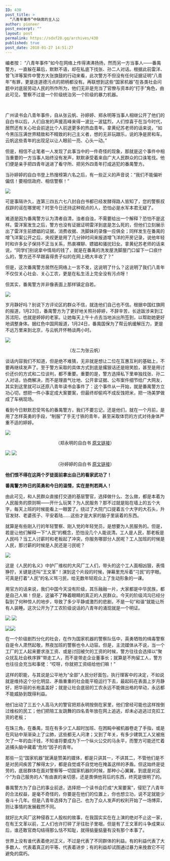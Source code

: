 ```yaml
---
ID: 430
post_title: >
  “八青年事件”中缺席的主人公
author: pioneer
post_excerpt: ""
layout: post
permalink: https://sdxf28.gq/archives/430
published: true
post_date: 2018-01-27 14:51:27
---
```

编者按： “八青年事件”如今在网络上传得沸沸扬扬，然而另一方当事人——番禺警方，一直躲在幕后，默默不语，却在私底下找张、孙二人对话。根据此前雷洋、曾飞洋等案件中警方大张旗鼓的行动来看，此次警方不但没有任何证据证明“八青年”有罪，更是连道德污点的把柄都没有。再联想到这些“国家机器”在各类社会问题中对底层劳动人民的所作所为，他们无非是充当了官僚与资本的“打手”角色，由此可见，警察不过是一个阶级统治另一个阶级的暴力机器。

&nbsp;

广州读书会八青年事件，自从张云帆、孙婷婷、郑永明等当事人相继公开了他们的自白书以后，人们自发的声援高峰来得一波比一波猛烈，人们惊喜于在当今时代，居然还有关心社会前途比个人前途更多的热血青年。拿黄纪苏老师的话来说，“如今黑压压满世界精致和不精致的利己主义者，想的无非玩跟乐，说的净是房和车。云帆这些青年的出现足以让人眼前一亮、心头一动。”

但是，相信不止笔者一人发现了此事当中的一件奇怪的现象，那就是这个事件中相当重要的一方当事人始终没有发声，默默承受着来自广大人民群众的口诛笔伐。他们便是亲手把四青年送进了看守所、把另外四青年打成逃犯的番禺警方。

当孙婷婷的自白书登上热搜榜第六名之后，有一些正义的声音说：“我们不能偏听偏信！要相信政府、相信警察！”

<img class="aligncenter" src="https://sdxf26.gq/wp-content/uploads/2018/01/66d8c48a60d6addf8de71c074af7b091.png" />

可是事隔许久，连第三四五六七八封自白书都已经发酵得路人皆知了，您的警察叔叔辟的谣在哪里呢？时至今日还持这种观点的人，恐怕必是水军本君无疑了。

难道是因为番禺警方认为清者自清，浊者自浊，不需要给出一个解释？恐怕不是这样。雷洋案发生之后，警方也没有证据证明雷洋到底是怎么死的，但他们立刻展示出了雷洋生前嫖娼的证据，消费收据、洗脚妹的录像一应俱全；同样发生在番禺的增飞洋案公开之后，央视更是用了几分钟时间来报道增飞洋的开房记录，说他年轻时和许多女子保持不正当关系，热衷裸聊、嫖娼和骚扰妇女。拿黄纪苏老师的话来说，“同学们别说拿中情局的钱了，就是在番禺的洗发屋洗脚屋门口留下一口痰什么的，警方还不早跟喜得贵子似的在网上晒大丰收了？”

但是，这次番禺警方居然在网络上一言不发，这说明了什么？这说明了我们八青年不仅仅关心社会、关心工农，更是在私生活上完全没有污点呀！

但其实，番禺警方并非像表面上那样镇定自若。

<img class="aligncenter" src="https://sdxf26.gq/wp-content/uploads/2018/01/62a6733e5798e719ca2e620f786ee19e.png" />

岁月静好吗？别说下方评论区的群众不信，就连他们自己也不信。根据中国红旗网的报道，1月23日，番禺警方为了更好地关照孙婷婷，不辞辛苦，长途跋涉来到江苏沭阳，也就是婷婷的老家。让她每天上午十点去当地派出所签到，以帮助她更好地调整身体。据红色中国网报道，1月24日，番禺国保为了帮云帆缓解压力，更是不远万里来到北京，与云帆开怀畅谈两小时。

<img class="aligncenter" src="https://sdxf26.gq/wp-content/uploads/2018/01/451ce007859455c0101d76a5ff35b65e.png" />
<p style="text-align: center;">（左二为张云帆）</p>
谈话内容我们不知道，但是绝不难猜，无非就是想让二位在互惠互利的基础上，不要再继续发声了。至于警方采取的具体方式到底是撂狠话还是赔笑脸，甚至是用讨价还价的方式和二位谈判，都不重要。重要的是，警方选择私下里单独找张、孙二人对话，协商解决，而不是理直气壮地、公开拿证据、公布案件细节给广大网友，其实到这里就可以还原八青年读书会事件了：这个事件从一开始，就是番禺警方立功心切，想把一件小事定成大案要案，但最终却偷鸡不成反蚀把米，把一场美梦做成了车祸现场。

看到今日默默忍受骂名的番禺警方，我们不要忘记，还是他们，就在一个月前，是用了怎样英勇的手段，“制服“了手无寸铁的青年，甚至采取体罚的方式对待身体严重不适的婷婷。

<img class="aligncenter" src="https://sdxf26.gq/wp-content/uploads/2018/01/d6bc49ad0d136400446573698ee80413.png" />
<p style="text-align: center;">（郑永明的自白书 <a href="https://sdxf26.gq/?p=15" target="_blank" rel="noopener">原文链接</a>）</p>
<img class="aligncenter" src="https://sdxf26.gq/wp-content/uploads/2018/01/cb9b01042bd9ceaa827d3906f873c9a5.png" />

<img class="aligncenter" src="https://sdxf26.gq/wp-content/uploads/2018/01/fb1a51f9f0fb9addd0379385e150fce6.png" />
<p style="text-align: center;">（孙婷婷的自白书 <a href="https://sdxf26.gq/?p=46" target="_blank" rel="noopener">原文链接</a>）</p>
<strong><b>他们恨不得在这两个歹徒面前拿出自己的看家武功了！</b></strong>

<strong><b>番禺警方昨日的英勇和今日的温情，实在是判若两人！</b></strong>

由此可见，和人民群众直接打交道的基层警官，选择做什么、怎么做，都是本着为人民服务的原则啊——开什么玩笑？为人民服务？那不过就是贴在墙上的五个大字，每天上班的时候能看上一眼罢了。绕过了大院门口提着五个大字的大石头，升官发财、老婆孩子、平安着陆……这些才是大家的脑子里装着的东西。

就算是有些刚入行的年轻警察、刚入党的年轻党员，是想要为人民服务的。但是，若是让他们解释一下“人民”的概念，恐怕没几个人能说清。工人是人民，那老板是人民吗？当工人讨薪时和老板起了冲突，你服务哪部分人民呢？工人加班的时候是人民，那讨薪的时候是人民还是刁民呢？

<img class="aligncenter" src="https://sdxf26.gq/wp-content/uploads/2018/01/fc1314354dd45e3b2424d65d698d59e0.png" />

这是《人民的名义》中护厂维权的大风厂工人们，带头的这个工人面相凶狠，表情狰狞，关键是还叫“王文革”！演到这个片段的时候，弹幕里充斥着“刁民”的字眼。可真是打着“人民”的名义骂刁民，给无数年轻观众上了生动形象的一课。

用官方的话来说，我们中国今天没有阶级，其乐融融一片，大家都是中华民族，都是自己人嘛！但是，这骗不了睁着眼睛的真正的人民群众。今天的阶级鸿沟已经分裂到了何种惊人的地步，导致了多少平静或激烈的悲剧，不是一句”和谐“就能让所有人装睡。这次公开为了工农阶级说话的八青年的涌现就是一个明证。

<img class="aligncenter" src="https://sdxf26.gq/wp-content/uploads/2018/01/c5889434ba7598cc108587a488c5e919.png" />

<img class="aligncenter" src="https://sdxf26.gq/wp-content/uploads/2018/01/fdfdbf359fc6a47e8615f1b40a9bd2cb.png" />

<img class="aligncenter" src="https://sdxf26.gq/wp-content/uploads/2018/01/9df6d78d1c8e0e5dbf457ff1dc0f3dfe.png" /><img class="aligncenter" src="https://sdxf26.gq/wp-content/uploads/2018/01/43f0d0bc0e78f5d44eef4e0fba6f26d4.png" />

在一个阶级剧烈分化的社会，在作为国家机器的警察队伍中，英勇牺牲的缉毒警察自是令人肃然起敬，熬夜加班的警察也令人动容。但是，主流媒体从不说，当一个工厂的工人起来要求涨工资、或是讨回被欠的工资的时候，警方往往会选择以“聚众扰乱社会秩序罪”带走工人，而不是带走企业董事长；就算是不拘留工人，警方也往往会充当和事佬：“哎呀，你就把工资结给他们嘛！”

这样的职能，与其说是公平地为“全部”人民分好面包，执行理客中的决定，不如说就是维持这个分化明显、矛盾重重的社会能平稳运行下去，最起码在表面上岁月静好，把华丽的长袍盖盖好；就是让社会底层的工农永远不能做出格的举动，永远都不能威胁到既得利益。

他们出动了三五个人高马大的警官把郑永明按倒在家里，他们曾经可能也这样按倒过维权的民工；他们把陪工友跳舞的四名青年放在网上追逃，却未必追逃过克扣工资的老板；

在珠三角，在番禺，现在有多少工人超时加班、在困盹中被机器卷走了手指，或是在风钻中渐渐染上了尘肺，这些都无人问津；又到了年关，有多少建筑工人又被拖欠了一年的血汗钱，不知谁将要成为下一个纵火公交的马永平，而警方可能还忙着追捕头脑中藏着“危险“因子的青年。

那些一见“国家机器”就满是赞美的媒体，都是只讲其一，不讲其二，不管他们是不是对民间疾苦了解得太少，都是自觉或不自觉地在掩盖这样的矛盾。但这始终是徒劳的，底层群体在面对警察等一切国家机器的时候，那种小心翼翼，到底是对这个“为自己服务的人”有由衷的亲切感，还是畏惧他背后的东西，终究是很明了的。

番禺警方为了自己的事业前途，选择把一个读书会打成“大案要案”，侵犯了八青年的合法权益，是毫不奇怪的，你要是在他们的位置上，你也想立功，说不定就能少奋斗十几年。但是八青年选择为了自己、也为了众人发声的权利开始了一场博弈，则让事情的发展截然不同。

就好比大风厂这种侵吞工人股权的故事，在我国实实在在上演的绝对不止这一家，在有王文革以前，工人们也许打碎了牙往肚子里咽，但是有了王文革的斗争成果以后，谁还敢官商勾结得那么恬不知耻，就得掂量掂量有没有那个本事了。

世界上没有谁代表着绝对正义，不过是代表了不同群体的利益。有的利益代表了大多数人、代表着真正的平等、代表着进步；有的利益却试图通过暴力来挽救它不可避免的腐朽。